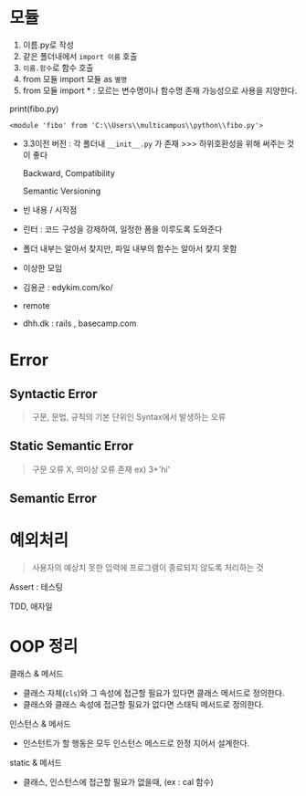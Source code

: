 # 모듈

1. 이름.py로 작성
2. 같은 폴더내에서 `import 이름` 호출
3. `이름.함수`로 함수 호출
4. from 모듈 import 모듈 as `별명`
5. from 모듈 import * : 모르는 변수명이나 함수명 존재 가능성으로 사용을 지양한다.

print(fibo.py)

```
<module 'fibo' from 'C:\\Users\\multicampus\\python\\fibo.py'>
```

- 3.3이전 버전 : 각 폴더내 `__init__.py` 가 존재 >>> 하위호환성을 위해 써주는 것이 좋다

  Backward, Compatibility

  Semantic Versioning

- 빈 내용 / 시작점

- 린터 : 코드 구성을 강제하여, 일정한 폼을 이루도록 도와준다

- 폴더 내부는 알아서 찾지만, 파일 내부의 함수는 알아서 찾지 못함



- 이상한 모임
- 김용균 : edykim.com/ko/
- remote 
- dhh.dk : rails , basecamp.com



# Error

## Syntactic Error

> 구문, 문법, 규칙의 기본 단위인 Syntax에서 발생하는 오류

## Static Semantic Error

> 구문 오류 X, 의미상 오류 존재 ex) 3+'hi'

## Semantic Error



# 예외처리

> 사용자의 예상치 못한 입력에 프로그램이 종료되지 않도록 처리하는 것

Assert : 테스팅

TDD, 애자일

# OOP 정리

클래스 & 메서드

- 클래스 자체(`cls`)와 그 속성에 접근할 필요가 있다면 클래스 메서드로 정의한다.
- 클래스와 클래스 속성에 접근할 필요가 없다면 스태틱 메서드로 정의한다.

인스턴스 & 메서드

- 인스턴트가 할 행동은 모두 인스턴스 메스드로 한정 지어서 설계한다.

static & 메서드

- 클래스, 인스턴스에 접근할 필요가 없을때, (ex : cal 함수)

